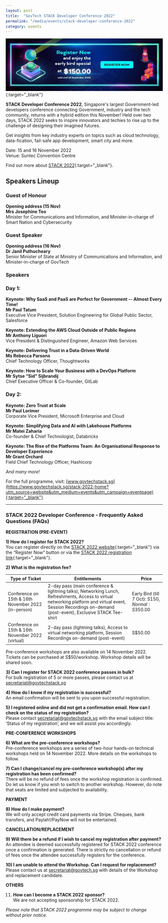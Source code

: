 ```yaml
---
layout: post
title:  "GovTech STACK Developer Conference 2022"
permalink: "/media/events/stack-developer-conference-2022"
category: events
---
```


[![GovTech STACK 2022 Early Bird](/images/media/events/STACK2022-EarlyBird.jpg)](https://www.govtechstack.sg/stack-2022-home?utm_source=website&utm_medium=events&utm_campaign=eventpage){:target="_blank"}
 
**STACK Developer Conference 2022**, Singapore's largest Government-led developers conference connecting Government, industry and the tech community, returns with a hybrid edition this November! Held over two days, STACK 2022 seeks to inspire innovators and techies to rise up to the challenge of designing their imagined futures.

Get insights from key industry experts on topics such as cloud technology, data-fication, fail-safe app development, smart city and more.

Date: 15 and 16 November 2022
<br>Venue: Suntec Convention Centre

Find out more about [STACK 2022](https://www.govtechstack.sg/stack-2022-home?utm_source=website&utm_medium=events&utm_campaign=eventpage){:target="_blank"}.


## Speakers Lineup


### Guest of Honour


**Opening address (15 Nov)**
<br>**Mrs Josephine Teo**
<br>Minister for Communications and Information, and Minister-in-charge of Smart Nation and Cybersecurity


### Guest Speaker


**Opening address (16 Nov)**
<br>**Dr Janil Puthucheary**
<br>Senior Minister of State at Ministry of Communications and Information, and Minister-in-charge of GovTech


### Speakers


### Day 1:


**Keynote: Why SaaS and PaaS are Perfect for Government -- Almost Every Time!**
<br>**Mr Paul Tatum** 
<br>Executive Vice President, Solution Engineering for Global Public Sector, Salesforce


**Keynote: Extending the AWS Cloud Outside of Public Regions**
<br>**Mr Anthony Liguori** 
<br>Vice President & Distinguished Engineer, Amazon Web Services


**Keynote: Delivering Trust in a Data-Driven World**
<br>**Ms Rebecca Parsons** 
<br>Chief Technology Officer, Thoughtworks


**Keynote: How to Scale Your Business with a DevOps Platform**
<br>**Mr Sytse “Sid” Sijbrandij** 
<br>Chief Executive Officer & Co-founder, GitLab


### Day 2:


**Keynote: Zero Trust at Scale**
<br>**Mr Paul Lorimer** 
<br>Corporate Vice President, Microsoft Enterprise and Cloud


**Keynote: Simplifying Data and AI with Lakehouse Platforms**
<br>**Mr Matei Zaharia** 
<br>Co-founder & Chief Technologist, Databricks


**Keynote: The Rise of the Platforms Team: An Organisational Response to Developer Experience**
<br>**Mr Grant Orchard** 
<br>Field Chief Technology Officer, Hashicorp


*And many more!*


For the full programme, visit: [www.govtechstack.sg](https://www.govtechstack.sg/stack-2022-home?utm_source=website&utm_medium=events&utm_campaign=eventpage){:target="_blank"}


---  

### STACK 2022 Developer Conference - Frequently Asked Questions (FAQs)


**REGISTRATION (PRE-EVENT)**


**1) How do I register for STACK 2022?**
<br>You can register directly on the [STACK 2022 website](https://www.govtechstack.sg/stack-2022-home){:target="_blank"} via the “Register Now” button or via the [STACK 2022 registration link](https://www.gevme.com/STACK-2022-Developers-Conference){:target="_blank"}.


**2) What is the registration fee?**

| Type of Ticket      | Entitlements | Price |
| ----------- | ----------- | ----------- |
| Conference on 15th & 16th November 2022 (in-person)  | 2-day pass (main conference & lightning talks), Networking Lunch, Refreshments, Access to virtual networking platform and virtual event, Session Recordings on-demand (post-event), Exclusive STACK Tee-shirt | Early Bird (till 7 Oct): S$150, Normal: S$350.00 |
| Conference on 15th & 16th November 2022 (virtual)  | 2-day pass (lightning talks), Access to virtual networking platform, Session Recordings on-demand (post-event) | S$50.00 |


Pre-conference workshops are also available on 14 November 2022. Tickets can be purchased at S$50/workshop. Workshop details will be shared soon.


**3) Can I register for STACK 2022 conference passes in bulk?**
<br>For bulk registration of 5 or more passes, please contact us at <secretariat@govtechstack.sg>


**4) How do I know if my registration is successful?**
<br>An email confirmation will be sent to you upon successful registration.


**5) I registered online and did not get a confirmation email. How can I check on the status of my registration?**
<br>Please contact <secretariat@govtechstack.sg> with the email subject title: ‘Status of my registration’, and we will assist you accordingly.


**PRE-CONFERENCE WORKSHOPS**


**6) What are the pre-conference workshops?**
<br>Pre-conference workshops are a series of two-hour hands-on technical workshops held on 14 November 2022. More details on the workshops to follow.


**7) Can I change/cancel my pre-conference workshop(s) after my registration has been confirmed?**
<br>There will be no refund of fees once the workshop registration is confirmed. Do let us know if you wish to switch to another workshop. However, do note that seats are limited and subjected to availability.


**PAYMENT**


**8)	How do I make payment?**
<br>We will only accept credit card payments via Stripe. Cheques, bank transfers, and Paylah!/PayNow will not be entertained.


**CANCELLATION/REPLACEMENT**


**9)	Will there be a refund if I wish to cancel my registration after payment?**
<br>An attendee is deemed successfully registered for STACK 2022 conference once a confirmation is generated. There is strictly no cancellation or refund of fees once the attendee successfully registers for the conference.


**10)	I am unable to attend the Workshop. Can I request for replacement?**
<br>Please contact us at <secretariat@govtech.sg> with details of the Workshop and replacement candidate.


**OTHERS**


11)	**How can I become a STACK 2022 sponsor?**
<br>We are not accepting sponsorship for STACK 2022.


*Please note that STACK 2022 programme may be subject to change without prior notice.*













